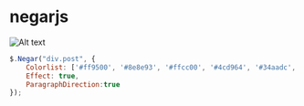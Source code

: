 # negarjs


![Alt text](http://up2www.com/uploads/5d60%DB%B1%DB%B1.jpg "negarjs")


```javascript
$.Negar("div.post", {
    Colorlist: ['#ff9500', '#8e8e93', '#ffcc00', '#4cd964', '#34aadc', '#007aff'],
    Effect: true,
    ParagraphDirection:true
});
```
